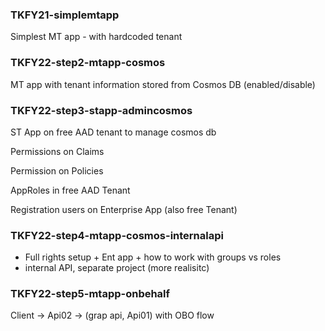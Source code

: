 ### TKFY21-simplemtapp

Simplest MT app - with hardcoded tenant

### TKFY22-step2-mtapp-cosmos

MT app with tenant information stored from Cosmos DB (enabled/disable) 

### TKFY22-step3-stapp-admincosmos 

ST App on free AAD tenant to manage cosmos db

Permissions on Claims

Permission on Policies

AppRoles in free AAD Tenant

Registration users on Enterprise App (also free Tenant)

### TKFY22-step4-mtapp-cosmos-internalapi 

- Full rights setup + Ent app + how to work with groups vs roles
- internal API, separate project (more realisitc)


### TKFY22-step5-mtapp-onbehalf 

Client -> Api02 -> (grap api, Api01) with OBO flow
